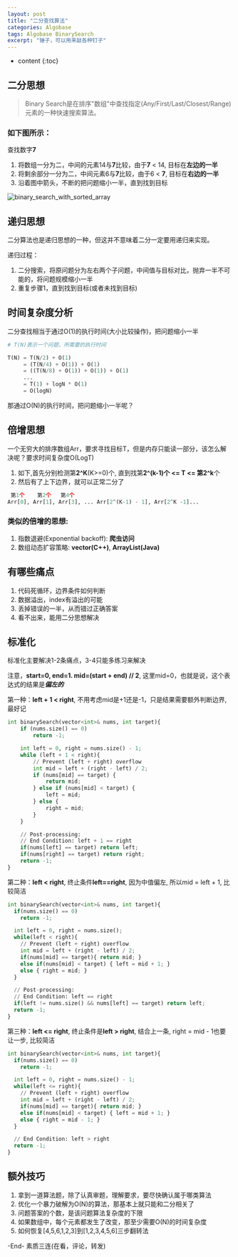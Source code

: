 ```yaml
---
layout: post
title: "二分查找算法"
categories: Algobase
tags: Algobase BinarySearch
excerpt: "锤子，可以用来敲各种钉子"
---
```


* content
{:toc}

## 二分思想

> Binary Search是在排序"数组"中查找指定(Any/First/Last/Closest/Range)元素的一种快速搜索算法。

### 如下图所示：

查找数字**7**

1. 将数组一分为二，中间的元素14与**7**比较，由于**7** < 14,  目标在**左边的一半**
2. 将剩余部分一分为二，中间元素6与**7**比较，由于6 < **7**,  目标在**右边的一半**
3. 沿着图中箭头，不断的把问题缩小一半，直到找到目标

![binary_search_with_sorted_array]({{site.static}}/images/binary_search_with_sorted_array.png)

## 递归思想

二分算法也是递归思想的一种，但这并不意味着二分一定要用递归来实现。

递归过程：

1. 二分搜索，将原问题分为左右两个子问题，中间值与目标对比，抛弃一半不可能的，将问题规模缩小一半
2. 重复步骤1，直到找到目标(或者未找到目标)

## 时间复杂度分析

二分查找相当于通过O(1)的执行时间(大小比较操作)，把问题缩小一半

```python
# T(N)表示一个问题，所需要的执行时间

T(N) = T(N/2) + O(1)
     = (T(N/4) + O(1)) + O(1)
     = ((T(N/8) + O(1)) + O(1)) + O(1)
     ...
     = T(1) + logN * O(1)
     = O(logN)
```

那通过O(N)的执行时间，把问题缩小一半呢？

## 倍增思想

一个无穷大的排序数组Arr，要求寻找目标T，但是内存只能读一部分，该怎么解决呢？要求时间复杂度O(LogT)

1. 如下,首先分别检测第**2^K**(K>=0)个, 直到找第**2^(k-1)**个 <= **T** <= 第**2^k**个
2. 然后有了上下边界，就可以正常二分了

```python
 第1个    第2个   第4个 
Arr[0], Arr[1], Arr[3], ... Arr[2^(K-1) - 1], Arr[2^K -1]... 

```

### 类似的倍增的思想:

1. 指数退避(Exponential backoff): **爬虫访问**
2. 数组动态扩容策略: **vector(C++)**, **ArrayList(Java)**

## 有哪些痛点

1. 代码死循环，边界条件如何判断
2. 数据溢出，index有溢出的可能
3. 丢掉错误的一半，从而错过正确答案
4. 看不出来，能用二分思想解决

## 标准化

标准化主要解决1-2条痛点，3-4只能多练习来解决

注意，**start=0, end=1. mid=(start + end) // 2**, 这里mid=0，也就是说，这个表达式的结果是***偏左的***

第一种：**left + 1 < right**, 不用考虑mid是+1还是-1，只是结果需要额外判断边界, 最好记

```python
int binarySearch(vector<int>& nums, int target){
    if (nums.size() == 0)
        return -1;

    int left = 0, right = nums.size() - 1;
    while (left + 1 < right){
        // Prevent (left + right) overflow
        int mid = left + (right - left) / 2;
        if (nums[mid] == target) {
            return mid;
        } else if (nums[mid] < target) {
            left = mid;
        } else {
            right = mid;
        }
    }

    // Post-processing:
    // End Condition: left + 1 == right
    if(nums[left] == target) return left;
    if(nums[right] == target) return right;
    return -1;
}
```

第二种：**left < right**, 终止条件**left==right**, 因为中值偏左, 所以mid = left + 1, 比较简洁

```python
int binarySearch(vector<int>& nums, int target){
  if(nums.size() == 0)
    return -1;

  int left = 0, right = nums.size();
  while(left < right){
    // Prevent (left + right) overflow
    int mid = left + (right - left) / 2;
    if(nums[mid] == target){ return mid; }
    else if(nums[mid] < target) { left = mid + 1; }
    else { right = mid; }
  }

  // Post-processing:
  // End Condition: left == right
  if(left != nums.size() && nums[left] == target) return left;
  return -1;
}
```

第三种：**left <= right**, 终止条件是**left > right**, 结合上一条, right = mid - 1也要让一步, 比较简洁

```python
int binarySearch(vector<int>& nums, int target){
  if(nums.size() == 0)
    return -1;

  int left = 0, right = nums.size() - 1;
  while(left <= right){
    // Prevent (left + right) overflow
    int mid = left + (right - left) / 2;
    if(nums[mid] == target){ return mid; }
    else if(nums[mid] < target) { left = mid + 1; }
    else { right = mid - 1; }
  }

  // End Condition: left > right
  return -1;
}
```


## 额外技巧

1. 拿到一道算法题，除了认真审题，理解要求，要尽快确认属于哪类算法
2. 优化一个暴力破解为O(N)的算法，那基本上就只能和二分相关了
3. 问题答案的个数，是该问题算法复杂度的下限
4. 如果数组中，每个元素都发生了改变，那至少需要O(N)的时间复杂度
5. 如何恢复[4,5,6,1,2,3]到[1,2,3,4,5,6]三步翻转法

-End- 素质三连(在看，评论，转发)
